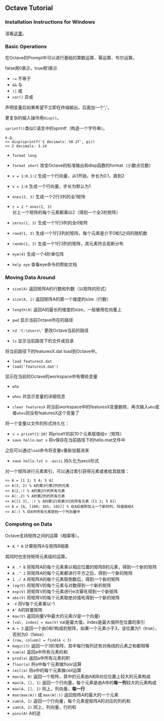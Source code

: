## Octave Tutorial

### Installation Instructions for Windows
请看[这里](http://mind.cog.jhu.edu/courses/680/octave/installingoctave.html)。

### Basic Operations
在Octave的Prompt中可以进行基础的算数运算、幂运算、布尔运算。

false用0表示，true用1表示

- `~=`  不等于
- `&&`  与
- `||`  或
- `xor()`  异或

声明变量后如果希望不立即在终端输出，后面加一个';'。

更复杂的输入操作用`disp()`。

`sprintf()`类似C语言中的sprintf（构造一个字符串）。

```
e.g.
>> disp(sprintf('2 decimals: %0.2f', pi))
>> 2 decimals: 3.14
```

- `format long` 
- `format short`  改变Octave的标准输出和disp函数的format（小数点位数） 

- `v = 1:0.1:2` 生成一个行向量，从1开始，步长为0.1，直到2
- `v = 1:6` 生成一个行向量，步长为默认为1

- `ones(2, 3)` 生成一个2行3列的全1矩阵
- `c = 2 * ones(2, 3)` 对上一个矩阵的每个元素都乘以2（得到一个全2的矩阵）
- `zeros(1, 3)`  生成一个1行3列的全0矩阵
- `rand(1, 3)`  生成一个1行3列的矩阵，每个元素是介于0和1之间的随机数
- `randn(1, 3)`  生成一个1行3列的矩阵，其元素符合高斯分布

- `eye(4)` 生成一个4阶单位阵
- `help eye` 查看eye命令的帮助文档

### Moving Data Around

- `size(A)` 返回矩阵A的行数和列数（以矩阵的形式）
- `size(A, 1)` 返回矩阵A的第一个维度的size（行数）
- `length(A)` 返回A的最长的维度的size，一般被用在向量上

- `pwd` 显示当前Octave所在的路径
- `cd 'C:\Users\'` 更改Octave当前的路径
- `ls`  显示当前路径下的文件或目录

将当前路径下的featuresX.dat load到Octave中。

- `load featuresX.dat`
- `load('featuresX.dat')`

显示在当前的Octave的workspace中有哪些变量

- `who` 
- `whos` 并显示变量的详细信息 

- `clear featuresX` 将当前workspace中的featuresX变量删除，再次输入`who`或者`whos`则没有featuresX这个变量了

将一个变量以文件的形式持久化：

- `v = priceY(1:10)` 将priceY的前10个元素赋值给v（矩阵）
- `save hello.mat v`  将v保存在当前路径下的hello.mat文件中

之后可以通过`load`命令将变量v重新加载进来

- `save hello.txt v -ascii` 持久化为ascii形式

对一个矩阵进行元素索引，可以通过索引获得元素或者给其赋值：

```
>> A = [1 2; 3 4; 5 6]
>> A(3, 2) % A的第3行第2列的元素
>> A(2,:) % A的第2行的所有元素
>> A(:,2) % A的第2列的所有元素
>> A([1 3], :) % A的第1行和第3行的所有元素（[1 2; 5 6]）
>> A = [A, [100; 101; 102]] % 在A后面附加上一个新的列，将值赋给A
>> A(:) % 将A中所有元素放到一个列向量中
```

### Computing on Data
Octave支持矩阵之间的运算（相乘等）。

- `A * B` 计算矩阵A与矩阵B相乘

其同时也支持矩阵元素级的运算。

- `A .* B` 将矩阵A的每个元素乘以相应位置的矩阵B的元素，得到一个新的矩阵
- `A .^ 2` 将矩阵A的每个元素都进行平方之后，得到一个新的矩阵
- `1 ./ A` 将矩阵A的每个元素取倒数后，得到一个新的矩阵
- `log(V)` 将矩阵V的每个元素与对数得到一个新的矩阵
- `exp(V)` 将矩阵V的每个元素进行e次幂吼得到一个新矩阵
- `abs(V)` 将矩阵V的每个元素取绝对值吼得到一个新的矩阵
- `-V` 将V每个元素乘以-1
- `A'` A的转置矩阵
- `max(V)` 返回向量V中最大的元素(V是一个向量)
- `[val, index] = max(V)` val是最大值，index是最大值所在位置的索引
- `A < 3` 返回一个由0和1构成的矩阵，如果一个元素小于3，该位置为1（true），否则为0（false）
- `[row, column] = find(A < 3)`
- `magic(3)` 返回一个3阶矩阵，其中每行每列还有对角线的元素之和都相等
- `sum(a)` 返回a中所有元素的和
- `prod(a)` 返回a中所有元素的积
- `floor(a)` 将a中每个元素做floor运算
- `ceil(a)` 将a中的每个元素做ceil运算
- `max(A, B)` 返回一个矩阵，其中的元素由A和B对应位置上较大的元素构成
- `max(A, [], 1)` 返回一个行向量，每个元素是由A中的**每一列**较大的元素构成
- `max(A, [], 2)` 同上，列向量，**每一行**
- `max(max(A))` 或 `max(A(:))` 返回矩阵A的最大的一个元素
- `sum(A, 1)` 返回一个行向量，每个元素是矩阵A的对应的列的和
- `sum(A, 2)` 同上，列向量，行的和
- `pinv(A)` A的逆


